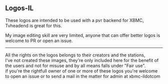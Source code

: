 Logos-IL
---------------------------------------------------

These logos are intended to be used with a pvr backend for XBMC, Tvheadend is great for this.   

My image editing skill are very limited, anyone that can offer better logos is welcome to PR or open an issue.   


-----------------------------------------------------------------------------

All the rights on the logos belongs to their creators and the stations,  
I've not created these images, they're only included here for the benefit of the users and not for misuse and by all means falls under "Fair use".  
if you're the rightfull owner of one or more of these logos you're welcome to open an issue or to send a mail in the matter for admin at xbmc-ildotcom

